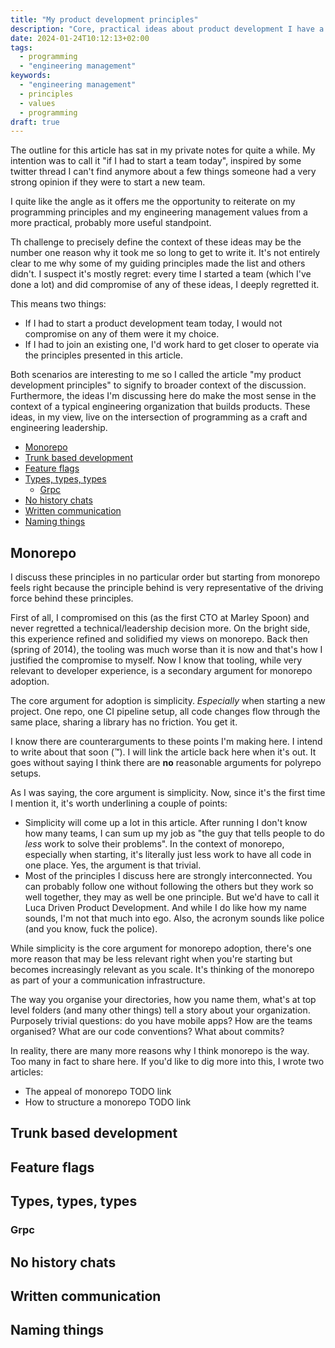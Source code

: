 ```yaml
---
title: "My product development principles"
description: "Core, practical ideas about product development I have a strong opinion about. d"
date: 2024-01-24T10:12:13+02:00
tags:
  - programming
  - "engineering management"
keywords:
  - "engineering management"
  - principles
  - values
  - programming
draft: true
---
```


The outline for this article has sat in my private notes for quite a while. My
intention was to call it "if I had to start a team today", inspired by some
twitter thread I can't find anymore about a few things someone had a very strong
opinion if they were to start a new team.

I quite like the angle as it offers me the opportunity to reiterate on my
programming principles and my engineering management values from a more
practical, probably more useful standpoint.

Th challenge to precisely define the context of these ideas may be the number
one reason why it took me so long to get to write it. It's not entirely clear to
me why some of my guiding principles made the list and others didn't. I suspect
it's mostly regret: every time I started a team (which I've done a lot) and did
compromise of any of these ideas, I deeply regretted it.

This means two things:

- If I had to start a product development team today, I would not compromise on
  any of them were it my choice.
- If I had to join an existing one, I'd work hard to get closer to operate via
  the principles presented in this article.

Both scenarios are interesting to me so I called the article "my product
development principles" to signify to broader context of the discussion.
Furthermore, the ideas I'm discussing here do make the most sense in the context
of a typical engineering organization that builds products. These ideas, in my
view, live on the intersection of programming as a craft and engineering
leadership.

- [Monorepo](#monorepo)
- [Trunk based development](#trunk-based-development)
- [Feature flags](#feature-flags)
- [Types, types, types](#types-types-types)
  - [Grpc](#grpc)
- [No history chats](#no-history-chats)
- [Written communication](#written-communication)
- [Naming things](#naming-things)

## Monorepo

I discuss these principles in no particular order but starting from monorepo
feels right because the principle behind is very representative of the driving
force behind these principles.

First of all, I compromised on this (as the first CTO at Marley Spoon) and never
regretted a technical/leadership decision more. On the bright side, this
experience refined and solidified my views on monorepo. Back then (spring of
2014), the tooling was much worse than it is now and that's how I justified the
compromise to myself. Now I know that tooling, while very relevant to developer
experience, is a secondary argument for monorepo adoption.

The core argument for adoption is simplicity. _Especially_ when starting a new
project. One repo, one CI pipeline setup, all code changes flow through the same
place, sharing a library has no friction. You get it.

I know there are counterarguments to these points I'm making here. I intend to
write about that soon (™). I will link the article back here when it's out. It
goes without saying I think there are **no** reasonable arguments for polyrepo
setups.

As I was saying, the core argument is simplicity. Now, since it's the first time
I mention it, it's worth underlining a couple of points:

- Simplicity will come up a lot in this article. After running I don't know how
  many teams, I can sum up my job as "the guy that tells people to do _less_
  work to solve their problems". In the context of monorepo, especially when
  starting, it's literally just less work to have all code in one place. Yes,
  the argument is that trivial.
- Most of the principles I discuss here are strongly interconnected. You can
  probably follow one without following the others but they work so well
  together, they may as well be one principle. But we'd have to call it Luca
  Driven Product Development. And while I do like how my name sounds, I'm not
  that much into ego. Also, the acronym sounds like police (and you know, fuck
  the police).

While simplicity is the core argument for monorepo adoption, there's one more
reason that may be less relevant right when you're starting but becomes
increasingly relevant as you scale. It's thinking of the monorepo as part of
your a communication infrastructure.

The way you organise your directories, how you name them, what's at top level
folders (and many other things) tell a story about your organization. Purposely
trivial questions: do you have mobile apps? How are the teams organised? What
are our code conventions? What about commits?

In reality, there are many more reasons why I think monorepo is the way. Too
many in fact to share here. If you'd like to dig more into this, I wrote two
articles:

- The appeal of monorepo TODO link
- How to structure a monorepo TODO link

## Trunk based development

## Feature flags

## Types, types, types

### Grpc

## No history chats

## Written communication

## Naming things
